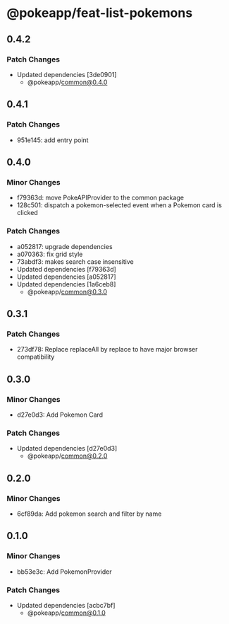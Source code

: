 # @pokeapp/feat-list-pokemons

## 0.4.2

### Patch Changes

- Updated dependencies [3de0901]
  - @pokeapp/common@0.4.0

## 0.4.1

### Patch Changes

- 951e145: add entry point

## 0.4.0

### Minor Changes

- f79363d: move PokeAPIProvider to the common package
- 128c501: dispatch a pokemon-selected event when a Pokemon card is clicked

### Patch Changes

- a052817: upgrade dependencies
- a070363: fix grid style
- 73abdf3: makes search case insensitive
- Updated dependencies [f79363d]
- Updated dependencies [a052817]
- Updated dependencies [1a6ceb8]
  - @pokeapp/common@0.3.0

## 0.3.1

### Patch Changes

- 273df78: Replace replaceAll by replace to have major browser compatibility

## 0.3.0

### Minor Changes

- d27e0d3: Add Pokemon Card

### Patch Changes

- Updated dependencies [d27e0d3]
  - @pokeapp/common@0.2.0

## 0.2.0

### Minor Changes

- 6cf89da: Add pokemon search and filter by name

## 0.1.0

### Minor Changes

- bb53e3c: Add PokemonProvider

### Patch Changes

- Updated dependencies [acbc7bf]
  - @pokeapp/common@0.1.0
